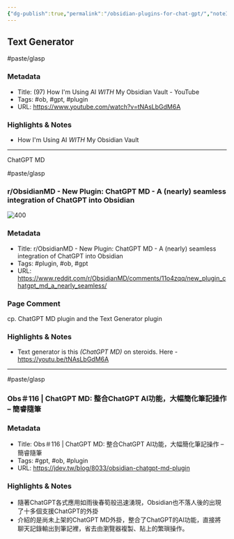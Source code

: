 ```yaml
---
{"dg-publish":true,"permalink":"/obsidian-plugins-for-chat-gpt/","noteIcon":"2","created":"","updated":""}
---
```


## Text Generator

#paste/glasp 
### Metadata
- Title: (97) How I'm Using AI *WITH* My Obsidian Vault - YouTube
- Tags: #ob, #gpt, #plugin
- URL: https://www.youtube.com/watch?v=tNAsLbGdM6A

### Highlights & Notes
- How I'm Using AI *WITH* My Obsidian Vault

---
ChatGPT MD

#paste/glasp 
### r/ObsidianMD - New Plugin: ChatGPT MD - A (nearly) seamless integration of ChatGPT into Obsidian

![400](https://external-preview.redd.it/KNsOTdy4iQPNxPs2co0VD7ksbkbHa1wpmKGkbSu8eLM.jpg?auto=webp&v=enabled&s=5f26c979efa056cd1aaa2b4f7ce534e5302a52be)

### Metadata
- Title: r/ObsidianMD - New Plugin: ChatGPT MD - A (nearly) seamless integration of ChatGPT into Obsidian
- Tags: #plugin, #ob, #gpt
- URL: https://www.reddit.com/r/ObsidianMD/comments/11o4zqq/new_plugin_chatgpt_md_a_nearly_seamless/

### Page Comment
cp. ChatGPT MD plugin and the Text Generator plugin

### Highlights & Notes
- Text generator is this *(ChatGPT MD)* on steroids. Here - https://youtu.be/tNAsLbGdM6A

---
#paste/glasp 
### Obs＃116 | ChatGPT MD: 整合ChatGPT AI功能，大幅簡化筆記操作 – 簡睿隨筆

### Metadata
- Title: Obs＃116 | ChatGPT MD: 整合ChatGPT AI功能，大幅簡化筆記操作 – 簡睿隨筆
- Tags: #gpt, #ob, #plugin
- URL: https://jdev.tw/blog/8033/obsidian-chatgpt-md-plugin

### Highlights & Notes

- 隨著ChatGPT各式應用如雨後春筍般迅速湧現，Obsidian也不落人後的出現了十多個支援ChatGPT的外掛
- 介紹的是尚未上架的ChatGPT MD外掛，整合了ChatGPT的AI功能，直接將聊天記錄輸出到筆記裡，省去由瀏覽器複製、貼上的繁瑣操作。